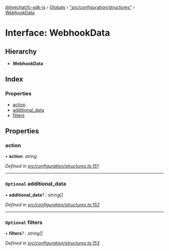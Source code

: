 [@livechat/lc-sdk-js](../README.md) › [Globals](../globals.md) › ["src/configuration/structures"](../modules/_src_configuration_structures_.md) › [WebhookData](_src_configuration_structures_.webhookdata.md)

# Interface: WebhookData

## Hierarchy

* **WebhookData**

## Index

### Properties

* [action](_src_configuration_structures_.webhookdata.md#action)
* [additional_data](_src_configuration_structures_.webhookdata.md#optional-additional_data)
* [filters](_src_configuration_structures_.webhookdata.md#optional-filters)

## Properties

###  action

• **action**: *string*

*Defined in [src/configuration/structures.ts:151](https://github.com/livechat/lc-sdk-js/blob/de56f05/src/configuration/structures.ts#L151)*

___

### `Optional` additional_data

• **additional_data**? : *string[]*

*Defined in [src/configuration/structures.ts:152](https://github.com/livechat/lc-sdk-js/blob/de56f05/src/configuration/structures.ts#L152)*

___

### `Optional` filters

• **filters**? : *string[]*

*Defined in [src/configuration/structures.ts:153](https://github.com/livechat/lc-sdk-js/blob/de56f05/src/configuration/structures.ts#L153)*

